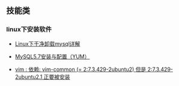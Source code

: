 ## 技能类

### linux下安装软件

+ [Linux下干净卸载mysql详解](http://blog.csdn.net/tjcyjd/article/details/52189182)

+ [MySQL5.7安装与配置（YUM）](http://blog.csdn.net/xyang81/article/details/51759200)

+ [vim : 依赖: vim-common (= 2:7.3.429-2ubuntu2) 但是 2:7.3.429-2ubuntu2.1 正要被安装](http://blog.csdn.net/fcb_campnou/article/details/44851691)

